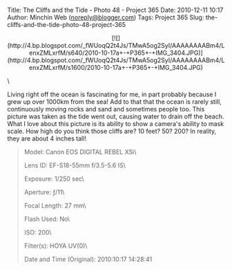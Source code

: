 Title: The Cliffs and the Tide - Photo 48 - Project 365
Date: 2010-12-11 10:17
Author: Minchin Web (noreply@blogger.com)
Tags: Project 365
Slug: the-cliffs-and-the-tide-photo-48-project-365

<div class="separator" style="clear: both; text-align: center;">

</p>
<p>
[![](http://4.bp.blogspot.com/_fWUoqQ2t4Js/TMwA5og2SyI/AAAAAAAABm4/LenxZMLxrfM/s640/2010-10-17a+-+P365+-+IMG_3404.JPG)](http://4.bp.blogspot.com/_fWUoqQ2t4Js/TMwA5og2SyI/AAAAAAAABm4/LenxZMLxrfM/s1600/2010-10-17a+-+P365+-+IMG_3404.JPG)

</div>

</p>
\

Living right off the ocean is fascinating for me, in part probably
because I grew up over 1000km from the sea! Add to that that the ocean
is rarely still, continuously moving rocks and sand and sometimes people
too. This picture was taken as the tide went out, causing water to drain
off the beach. What I love about this picture is its ability to show a
camera's ability to mask scale. How high do you think those cliffs are?
10 feet? 50? 200? In reality, they are about 4 inches tall!

> </p>
> <span style="color: #666666;">Model: </span>Canon EOS DIGITAL REBEL
> XSi\
>
> <span style="color: #666666;">Lens ID: </span>EF-S18-55mm f/3.5-5.6
> IS\
>
> <span style="color: #666666;">Exposure: </span>1/250 sec\
>
> <span style="color: #666666;">Aperture: </span>ƒ/11\
>
> <span style="color: #666666;">Focal Length: </span>27 mm\
>
> <span style="color: #666666;">Flash Used: </span>No\
>
> <span style="color: #666666;">ISO: </span>200\
>
> <span style="color: #666666;">Filter(s): </span>HOYA UV(0)\
>
> <span style="color: #666666;">Date and Time
> (Original): </span>2010:10:17 14:28:41
>
> <p>

</p>

